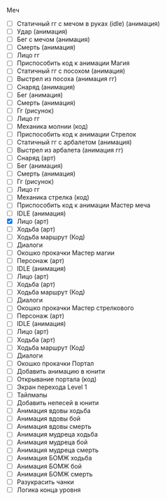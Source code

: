 
Меч
- [ ] Статичный гг с мечом в руках (idle) (анимация)
- [ ] Удар (анимация)
- [ ] Бег с мечом (анимация)
- [ ] Смерть (анимация)
- [ ] Лицо гг
- [ ] Приспособить код к анимации
Магия
- [ ] Статичный гг с посохом (анимация)
- [ ] Выстрел из посоха (анимация гг)
- [ ] Снаряд (анимация)
- [ ] Бег (анимация)
- [ ] Смерть (анимация)
- [ ] Гг (рисунок)
- [ ] Лицо гг
- [ ] Механика молнии (код)
- [ ] Приспособить код к анимации
Стрелок
- [ ] Статичный гг с арбалетом (анимация)
- [ ] Выстрел из арбалета (анимация гг)
- [ ] Снаряд (арт)
- [ ] Бег (анимация)
- [ ] Смерть (анимация)
- [ ] Гг (рисунок)
- [ ] Лицо гг
- [ ] Механика стрелка (код)
- [ ] Приспособить код к анимации
Мастер меча
- [ ] IDLE (анимация)
- [x] Лицо (арт)
- [ ] Ходьба (арт)
- [ ] Ходьба маршрут (Код)
- [ ] Диалоги
- [ ] Окошко прокачки
Мастер магии
- [ ] Персонаж (арт)
- [ ] IDLE (анимация)
- [ ] Лицо (арт)
- [ ] Ходьба (арт)
- [ ] Ходьба маршрут (Код)
- [ ] Диалоги
- [ ] Окошко прокачки
Мастер стрелкового
- [ ] Персонаж (арт)
- [ ] IDLE (анимация)
- [ ] Лицо (арт)
- [ ] Ходьба (арт)
- [ ] Ходьба маршрут (Код)
- [ ] Диалоги
- [ ] Окошко прокачки
Портал
- [ ] Добавить анимацию в юнити
- [ ] Открывание портала (код)
- [ ] Экран перехода 
Level 1
- [ ] Тайлмапы
- [ ] Добавить непесей в юнити
- [ ] Анимация вдовы ходьба
- [ ] Анимация вдовы бой
- [ ] Анимация вдовы смерть
- [ ] Анимация мудреца ходьба
- [ ] Анимация мудреца бой
- [ ] Анимация мудреца смерть
- [ ] Анимация БОМЖ ходьба
- [ ] Анимация БОМЖ бой
- [ ] Анимация БОМЖ смерть
- [ ] Разукрасить чанки
- [ ] Логика конца уровня
